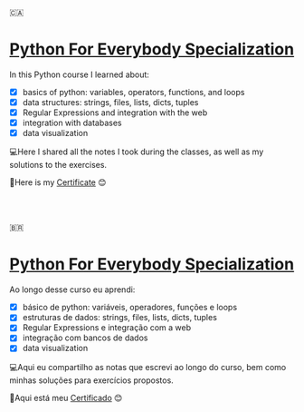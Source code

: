 :canada: 
# [Python For Everybody Specialization](https://www.coursera.org/specializations/python)
In this Python course I learned about:</br>
- [x] basics of python: variables, operators, functions, and loops
- [x] data structures: strings, files, lists, dicts, tuples
- [x] Regular Expressions and integration with the web
- [x] integration with databases
- [x] data visualization

💻Here I shared all the notes I took during the classes, as well as my solutions to the exercises.

📄Here is my [Certificate](https://www.coursera.org/account/accomplishments/specialization/certificate/7J643Z3JXD3B) 😊

</br>
</br>

:brazil:
# [Python For Everybody Specialization](https://www.coursera.org/specializations/python)
Ao longo desse curso eu aprendi:</br>
- [x] básico de python: variáveis, operadores, funções e loops
- [x] estruturas de dados: strings, files, lists, dicts, tuples
- [x] Regular Expressions e integração com a web
- [x] integração com bancos de dados
- [x] data visualization

💻Aqui eu compartilho as notas que escrevi ao longo do curso, bem como minhas soluções para exercícios propostos. 

📄Aqui está meu [Certificado](https://www.coursera.org/account/accomplishments/specialization/certificate/7J643Z3JXD3B) 😊
